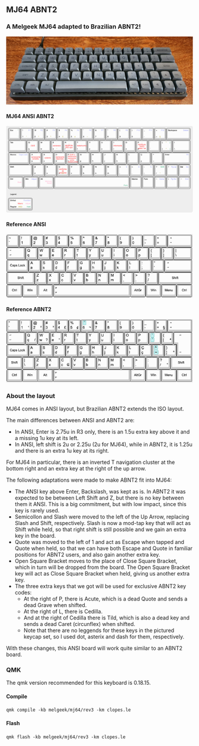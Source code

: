 ## MJ64 ABNT2
### A Melgeek MJ64 adapted to Brazilian ABNT2!

![img](../../../../../../../img/MJ64.jpeg)

#### MJ64 ANSI ABNT2

![img](../../../../../../../img/mj64_keymap.png)

#### Reference ANSI

![img](../../../../../../../img/ansi.png)

#### Reference ABNT2

![img](../../../../../../../img/abnt2.png)

### About the layout

MJ64 comes in ANSI layout, but Brazilian ABNT2 extends the ISO layout.

The main differences between ANSI and ABNT2 are:
- In ANSI, Enter is 2.75u in R3 only, there is an 1.5u extra key above it and a missing 1u key at its left.
- In ANSI, left shift is 2u or 2.25u (2u for MJ64), while in ABNT2, it is 1.25u and there is an extra 1u key at its right.

For MJ64 in particular, there is an inverted T navigation cluster at the bottom right and an extra key at the right of the up arrow.

The following adaptations were made to make ABNT2 fit into MJ64:
- The ANSI key above Enter, Backslash, was kept as is. In ABNT2 it was expected to be between Left Shift and Z, but there is no key between them it ANSI. This is a big commitment, but with low impact, since this key is rarely used.
- Semicollon and Slash were moved to the left of the Up Arrow, replacing Slash and Shift, respectively. Slash is now a mod-tap key that will act as Shift while held, so that right shift is still possible and we gain an extra key in the board.
- Quote was moved to the left of 1 and act as Escape when tapped and Quote when held, so that we can have both Escape and Quote in familiar positions for ABNT2 users, and also gain another extra key.
- Open Square Bracket moves to the place of Close Square Bracket, which in turn will be dropped from the board. The Open Square Bracket key will act as Close Square Bracket when held, giving us another extra key.
- The three extra keys that we got will be used for exclusive ABNT2 key codes:
  - At the right of P, there is Acute, which is a dead Quote and sends a dead Grave when shifted.
  - At the right of L, there is Cedilla.
  - And at the right of Cedilla there is Tild, which is also a dead key and sends a dead Caret (circunflex) when shifted.
  - Note that there are no leggends for these keys in the pictured keycap set, so I used dot, asterix and dash for them, respectively.

With these changes, this ANSI board will work quite similar to an ABNT2 board.

### QMK

The qmk version recommended for this keyboard is 0.18.15.

#### Compile

`qmk compile -kb melgeek/mj64/rev3 -km clopes.le`

#### Flash

`qmk flash -kb melgeek/mj64/rev3 -km clopes.le`
